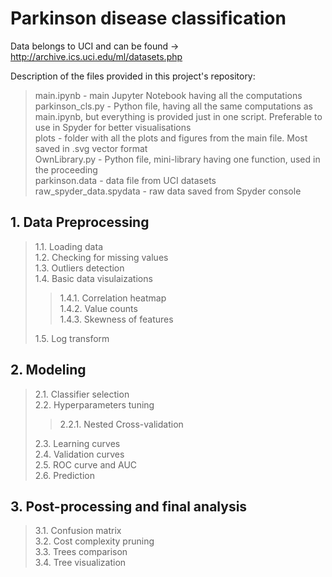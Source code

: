 # Parkinson disease classification

Data belongs to UCI and can be found -> http://archive.ics.uci.edu/ml/datasets.php

Description of the files provided in this project's repository:
> main.ipynb - main Jupyter Notebook having all the computations <br />
> parkinson_cls.py - Python file, having all the same computations as main.ipynb, but everything is provided just in one script. Preferable to use in Spyder for better visualisations <br />
> plots - folder with all the plots and figures from the main file. Most saved in .svg vector format <br />
> OwnLibrary.py - Python file, mini-library having one function, used in the proceeding <br />
> parkinson.data - data file from UCI datasets <br />
> raw_spyder_data.spydata - raw data saved from Spyder console


## 1. Data Preprocessing
> 1.1. Loading data <br /> 
> 1.2. Checking for missing values <br /> 
> 1.3. Outliers detection <br /> 
> 1.4. Basic data visulaizations <br /> 
>> 1.4.1. Correlation heatmap <br />
>> 1.4.2. Value counts <br />
>> 1.4.3. Skewness of features <br />
>
> 1.5. Log transform <br />

## 2. Modeling
> 2.1. Classifier selection <br />
> 2.2. Hyperparameters tuning <br />
>> 2.2.1. Nested Cross-validation
>
> 2.3. Learning curves <br />
> 2.4. Validation curves <br />
> 2.5. ROC curve and AUC <br />
> 2.6. Prediction <br />

## 3. Post-processing and final analysis
> 3.1. Confusion matrix <br />
> 3.2. Cost complexity pruning <br />
> 3.3. Trees comparison <br />
> 3.4. Tree visualization
